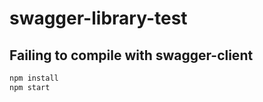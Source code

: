# swagger-library-test

## Failing to compile with swagger-client

```bash
npm install
npm start
```
